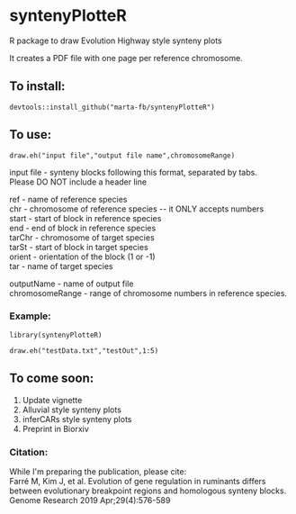 # syntenyPlotteR
R package to draw Evolution Highway style synteny plots

It creates a PDF file with one page per reference chromosome.

## To install:
`devtools::install_github("marta-fb/syntenyPlotteR")`

## To use:

`draw.eh("input file","output file name",chromosomeRange)`

input file - synteny blocks following this format, separated by tabs.  
  Please DO NOT include a header line
  
  ref - name of reference species  
  chr - chromosome of reference species -- it ONLY accepts numbers  
  start - start of block in reference species  
  end - end of block in reference species  
  tarChr - chromosome of target species  
  tarSt - start of block in target species  
  orient - orientation of the block (1 or -1)  
  tar - name of target species  

outputName - name of output file   
chromosomeRange - range of chromosome numbers in reference species.


### Example:  
`library(syntenyPlotteR)`

`draw.eh("testData.txt","testOut",1:5)`

## To come soon:

1. Update vignette
2. Alluvial style synteny plots
3. inferCARs style synteny plots
4. Preprint in Biorxiv

### Citation:
While I'm preparing the publication, please cite:  
Farré M, Kim J, et al. Evolution of gene regulation in ruminants differs between evolutionary breakpoint regions and homologous synteny blocks. Genome Research 2019 Apr;29(4):576-589
